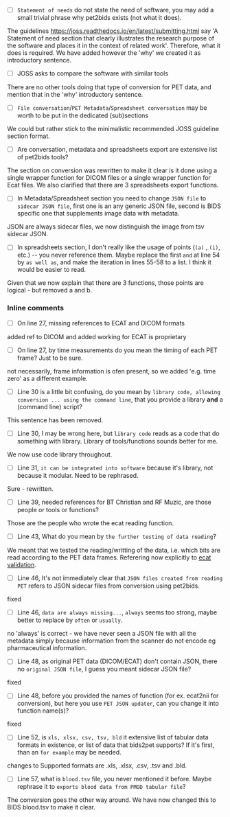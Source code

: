 - [ ] `Statement of needs` do not state the need of software, you may add a small trivial phrase why pet2bids exists (not what it does).

The guidelines https://joss.readthedocs.io/en/latest/submitting.html say 'A Statement of need section that clearly illustrates the research purpose of the software and places it in the context of related work'. Therefore, what it does is required. We have added however the 'why' we created it as introductory sentence.

- [ ] JOSS asks to compare the software with similar tools

There are no other tools doing that type of conversion for PET data, and mention that in the 'why' introductory sentence.

- [ ] `File conversation`/`PET Metadata`/`Spreadsheet conversation` may be worth to be put in the dedicated (sub)sections

We could but rather stick to the minimalistic recommended JOSS guideline section format.

- [ ] Are conversation, metadata and spreadsheets export are extensive list of pet2bids tools? 

The section on conversion was rewritten to make it clear is it done using a single wrapper function for DICOM files or a single wrapper function for Ecat files. We also clarified that there are 3 spreadsheets export functions.

- [ ] In Metadata/Spreadsheet section you need to change `JSON file` to `sidecar JSON file`, first one is an any generic JSON file, second is BIDS specific one that supplements image data with metadata.

JSON are always sidecar files, we now distinguish the image from tsv sidecar JSON.

- [ ] In spreadsheets section, I don't really like the usage of points (`(a)` ,  `(i)`, etc.) -- you never reference them. Maybe replace the first `and` at line 54 by `as well as`, and make the iteration in lines 55-58 to a list. I think it would be easier to read.

Given that we now explain that there are 3 functions, those points are logical - but removed a and b.

### Inline comments

- [ ] On line 27, missing references to ECAT and DICOM formats

added ref to DICOM and added working for ECAT is proprietary

- [ ] On line 27, by time measurements do you mean the timing of each PET frame? Just to be sure.

not necessarily, frame information is ofen present, so we added 'e.g. time zero' as a different example. 

- [ ] Line 30 is a little bit confusing, do you mean by `library code, allowing conversion ... using the command line`, that you provide a library **and** a (command line) script?

This sentence has been removed.

- [ ] Line 30, I may be wrong here, but `library code` reads as a code that do something with library. Library of tools/functions sounds better for me.

We now use code library throughout.

- [ ]  Line 31, `it can be integrated into software` because it's library, not because it modular. Need to be rephrased.

Sure - rewritten. 

- [ ]  Line 39, needed references for BT Christian and RF Muzic, are those people or tools or functions?

Those are the people who wrote the ecat reading function.

- [ ]  Line 43, What do you mean by `the further testing of data reading`?

We meant that we tested the reading/writting of the data, i.e. which bits are read according to the PET data frames. Referering now explicitly to [ecat validation](https://github.com/openneuropet/PET2BIDS/tree/main/ecat_validation).

- [ ]  Line 46, It's not immediately clear that `JSON files created from reading PET` refers to JSON sidecar files from conversion using pet2bids.

fixed

- [ ]  Line 46, `data are always missing...`, `always` seems too strong, maybe better to replace by `often` or `usually`.

no 'always' is correct - we have never seen a JSON file with all the metadata simply because information from the scanner do not encode eg pharmaceutical information.

- [ ] Line 48, as original PET data (DICOM/ECAT) don't contain JSON, there no `original JSON file`, I guess you meant sidecar JSON file?

fixed

- [ ] Line 48, before you provided the names of function (for ex. ecat2nii for conversion), but here you use `PET JSON updater`, can you change it into function name(s)?

fixed

- [ ] Line 52, is `xls, xlsx, csv, tsv, bld` it extensive list of tabular data formats in existence, or list of data  that bids2pet supports? If it's first, than an `for example` may be needed.

changes to Supported formats are .xls, .xlsx, .csv, .tsv and .bld.

- [ ] Line 57, what is `blood.tsv` file, you never mentioned it before. Maybe rephrase it to `exports blood data from PMOD tabular file`?

The conversion goes the other way around. We have now changed this to BIDS blood.tsv to make it clear.